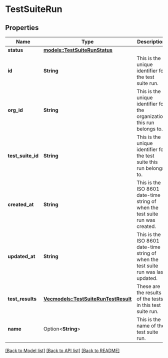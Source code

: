 # TestSuiteRun

## Properties

Name | Type | Description | Notes
------------ | ------------- | ------------- | -------------
**status** | [**models::TestSuiteRunStatus**](TestSuiteRunStatus.md) |  | 
**id** | **String** | This is the unique identifier for the test suite run. | 
**org_id** | **String** | This is the unique identifier for the organization this run belongs to. | 
**test_suite_id** | **String** | This is the unique identifier for the test suite this run belongs to. | 
**created_at** | **String** | This is the ISO 8601 date-time string of when the test suite run was created. | 
**updated_at** | **String** | This is the ISO 8601 date-time string of when the test suite run was last updated. | 
**test_results** | [**Vec<models::TestSuiteRunTestResult>**](TestSuiteRunTestResult.md) | These are the results of the tests in this test suite run. | 
**name** | Option<**String**> | This is the name of the test suite run. | [optional]

[[Back to Model list]](../README.md#documentation-for-models) [[Back to API list]](../README.md#documentation-for-api-endpoints) [[Back to README]](../README.md)


